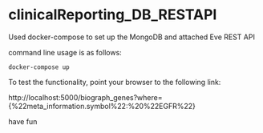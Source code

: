 # clinicalReporting_DB_RESTAPI
Used docker-compose to set up the MongoDB and attached Eve REST API

command line usage is as follows:

```docker-compose up```



To test the functionality, point your browser to the following link:

http://localhost:5000/biograph_genes?where={%22meta_information.symbol%22:%20%22EGFR%22}


have fun
